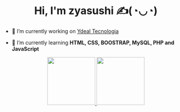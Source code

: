 <h1 align="center">Hi, I'm zyasushi ✍(◔◡◔)</h1>

- 🔭 I’m currently working on [Ydeal Tecnologia](https://www.ydealtecnologia.com.br/)

- 🌱 I’m currently learning **HTML, CSS, BOOSTRAP, MySQL, PHP and JavaScript**

<div align="center">
    <a href="https://github.com/zyasuhsi">
    <img height="130em" src="https://github-readme-stats.vercel.app/api?username=zyasushi&show_icons=true&include_all_commits=true&count_private=true&theme=dracula"/>
    <img height="130em" src="https://github-readme-stats.vercel.app/api/top-langs/?username=zyasushi&layout=compact&langs_count=7&theme=dracula"/>
</div>
